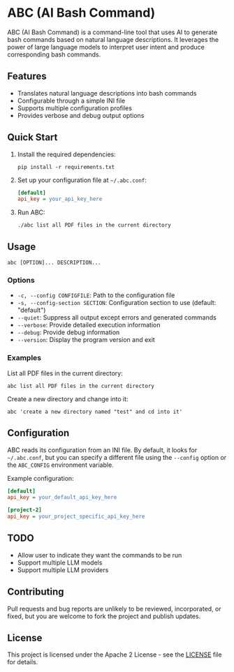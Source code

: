 # ABC (AI Bash Command)

ABC (AI Bash Command) is a command-line tool that uses AI to generate bash commands based on natural language descriptions. It leverages the power of large language models to interpret user intent and produce corresponding bash commands.

## Features

- Translates natural language descriptions into bash commands
- Configurable through a simple INI file
- Supports multiple configuration profiles
- Provides verbose and debug output options

## Quick Start

1. Install the required dependencies:
   ```
   pip install -r requirements.txt
   ```

2. Set up your configuration file at `~/.abc.conf`:
   ```ini
   [default]
   api_key = your_api_key_here
   ```

3. Run ABC:
   ```
   ./abc list all PDF files in the current directory
   ```

## Usage

```
abc [OPTION]... DESCRIPTION...
```

### Options

- `-c, --config CONFIGFILE`: Path to the configuration file
- `-s, --config-section SECTION`: Configuration section to use (default: "default")
- `--quiet`: Suppress all output except errors and generated commands
- `--verbose`: Provide detailed execution information
- `--debug`: Provide debug information
- `--version`: Display the program version and exit

### Examples

List all PDF files in the current directory:
```
abc list all PDF files in the current directory
```

Create a new directory and change into it:
```
abc 'create a new directory named "test" and cd into it'
```

## Configuration

ABC reads its configuration from an INI file. By default, it looks for `~/.abc.conf`, but you can specify a different file using the `--config` option or the `ABC_CONFIG` environment variable.

Example configuration:

```ini
[default]
api_key = your_default_api_key_here

[project-2]
api_key = your_project_specific_api_key_here
```

## TODO

- Allow user to indicate they want the commands to be run
- Support multiple LLM models
- Support multiple LLM providers

## Contributing

Pull requests and bug reports are unlikely to be reviewed, incorporated, or fixed, but you are welcome to fork the project and publish updates.

## License

This project is licensed under the Apache 2 License - see the [LICENSE](LICENSE) file for details.
